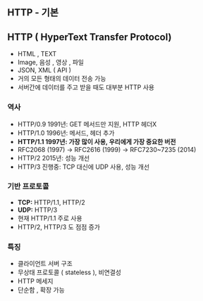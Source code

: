 ## HTTP - 기본

## HTTP ( HyperText Transfer Protocol)

- HTML , TEXT
- Image, 음성 , 영상 , 파일
- JSON, XML ( API )
- 거의 모든 형태의 데이터 전송 가능
- 서버간에 데이터를 주고 받을 때도 대부분 HTTP 사용

### 역사

- HTTP/0.9 1991년: GET 메서드만 지원, HTTP 헤더X
- HTTP/1.0 1996년: 메서드, 헤더 추가
- **HTTP/1.1 1997년: 가장 많이 사용, 우리에게 가장 중요한 버전**
- RFC2068 (1997) -> RFC2616 (1999) -> RFC7230~7235 (2014)
- HTTP/2 2015년: 성능 개선
- HTTP/3 진행중: TCP 대신에 UDP 사용, 성능 개선

### 기반 프로토콜

- **TCP:** HTTP/1.1, HTTP/2
- **UDP:** HTTP/3
- 현재 HTTP/1.1 주로 사용
- HTTP/2, HTTP/3 도 점점 증가

### 특징

- 클라이언트 서버 구조
- 무상태 프로토콜 ( stateless ), 비연결성
- HTTP 메세지
- 단순함 , 확장 가능
